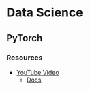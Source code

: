 # Data Science

## PyTorch
### Resources 
- [YouTube Video](https://youtu.be/V_xro1bcAuA?si=XrFMYMDmU3QQ7Kcj)
    - [Docs](https://learnpytorch.io)